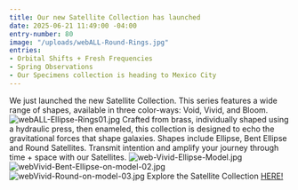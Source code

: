 ```yaml
---
title: Our new Satellite Collection has launched
date: 2025-06-21 11:49:00 -04:00
entry-number: 80
image: "/uploads/webALL-Round-Rings.jpg"
entries:
- Orbital Shifts + Fresh Frequencies
- Spring Observations
- Our Specimens collection is heading to Mexico City
---
```


We just launched the new Satellite Collection. This series features a wide range of shapes, available in three color-ways: Void, Vivid, and Bloom. 
![webALL-Ellipse-Rings01.jpg](/uploads/webALL-Ellipse-Rings01.jpg)
Crafted from brass, individually shaped using a hydraulic press, then enameled, this collection is designed to echo the gravitational forces that shape galaxies. 
Shapes include Ellipse, Bent Ellipse and Round Satellites. Transmit intention and amplify your journey through time + space with our Satellites. 
![web-Vivid-Ellipse-Model.jpg](/uploads/web-Vivid-Ellipse-Model.jpg)
![webVivid-Bent-Ellipse-on-model-02.jpg](/uploads/webVivid-Bent-Ellipse-on-model-02.jpg)
![webVivid-Round-on-model-03.jpg](/uploads/webVivid-Round-on-model-03.jpg)
Explore the Satellite Collection [HERE!](https://the-ancient-truth-investigators-shop.myshopify.com/collections/satellite-collection)

